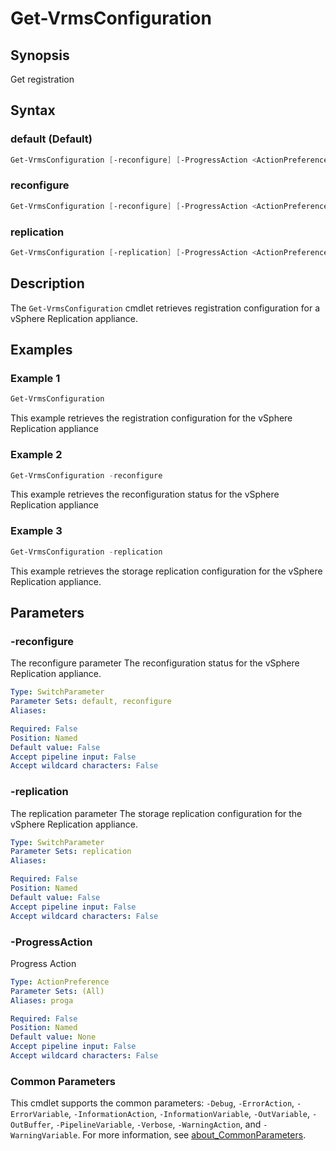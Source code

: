 # Get-VrmsConfiguration

## Synopsis

Get registration

## Syntax

### default (Default)

```powershell
Get-VrmsConfiguration [-reconfigure] [-ProgressAction <ActionPreference>] [<CommonParameters>]
```

### reconfigure

```powershell
Get-VrmsConfiguration [-reconfigure] [-ProgressAction <ActionPreference>] [<CommonParameters>]
```

### replication

```powershell
Get-VrmsConfiguration [-replication] [-ProgressAction <ActionPreference>] [<CommonParameters>]
```

## Description

The `Get-VrmsConfiguration` cmdlet retrieves registration configuration for a vSphere Replication appliance.

## Examples

### Example 1

```powershell
Get-VrmsConfiguration
```

This example retrieves the registration configuration for the vSphere Replication appliance

### Example 2

```powershell
Get-VrmsConfiguration -reconfigure
```

This example retrieves the reconfiguration status for the vSphere Replication appliance

### Example 3

```powershell
Get-VrmsConfiguration -replication
```

This example retrieves the storage replication configuration for the vSphere Replication appliance.

## Parameters

### -reconfigure

The reconfigure parameter The reconfiguration status for the vSphere Replication appliance.

```yaml
Type: SwitchParameter
Parameter Sets: default, reconfigure
Aliases:

Required: False
Position: Named
Default value: False
Accept pipeline input: False
Accept wildcard characters: False
```

### -replication

The replication parameter The storage replication configuration for the vSphere Replication appliance.

```yaml
Type: SwitchParameter
Parameter Sets: replication
Aliases:

Required: False
Position: Named
Default value: False
Accept pipeline input: False
Accept wildcard characters: False
```

### -ProgressAction

Progress Action

```yaml
Type: ActionPreference
Parameter Sets: (All)
Aliases: proga

Required: False
Position: Named
Default value: None
Accept pipeline input: False
Accept wildcard characters: False
```

### Common Parameters

This cmdlet supports the common parameters: `-Debug`, `-ErrorAction`, `-ErrorVariable`, `-InformationAction`, `-InformationVariable`, `-OutVariable`, `-OutBuffer`, `-PipelineVariable`, `-Verbose`, `-WarningAction`, and `-WarningVariable`. For more information, see [about_CommonParameters](http://go.microsoft.com/fwlink/?LinkID=113216).
